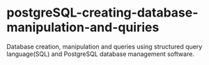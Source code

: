 # postgreSQL-creating-database-manipulation-and-quiries
Database creation, manipulation and queries using structured query language(SQL) and PostgreSQL database management software.
